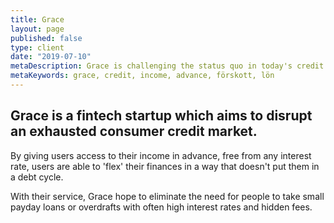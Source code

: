 ```yaml
---
title: Grace
layout: page
published: false
type: client
date: "2019-07-10"
metaDescription: Grace is challenging the status quo in today's credit industry by giving users access to their income in advance..
metaKeywords: grace, credit, income, advance, förskott, lön
---
```


## Grace is a fintech startup which aims to disrupt an exhausted consumer credit market.

By giving users access to their income in advance, free from any interest rate, users are able to 'flex' their finances in a way that doesn't put them in a debt cycle.

With their service, Grace hope to eliminate the need for people to take small payday loans or overdrafts with often high interest rates and hidden fees.
